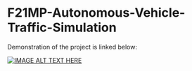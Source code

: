 # F21MP-Autonomous-Vehicle-Traffic-Simulation
 
Demonstration of the project is linked below:

[![IMAGE ALT TEXT HERE](https://img.youtube.com/vi/r-BCadKdgLU/0.jpg)](https://www.youtube.com/watch?v=r-BCadKdgLU)
